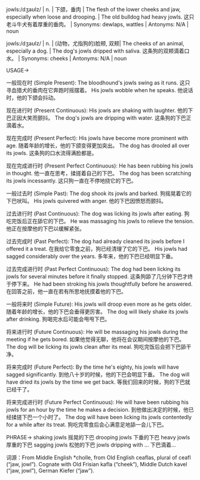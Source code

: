 jowls:/dʒaʊlz/ | n. | 下颌，垂肉 | The flesh of the lower cheeks and jaw, especially when loose and drooping. |  The old bulldog had heavy jowls. 这只老斗牛犬有着厚重的垂肉。 | Synonyms: dewlaps, wattles | Antonyms: N/A | noun

jowls:/dʒaʊlz/ | n. | (动物，尤指狗的)脸颊, 双颊| The cheeks of an animal, especially a dog. | The dog's jowls dripped with saliva. 这条狗的双颊滴着口水。 | Synonyms: cheeks | Antonyms: N/A | noun


USAGE->

一般现在时 (Simple Present):
The bloodhound's jowls swing as it runs.  这只寻血猎犬的垂肉在它奔跑时摇摆着。
His jowls wobble when he speaks. 他说话时，他的下颌会抖动。

现在进行时 (Present Continuous):
His jowls are shaking with laughter. 他的下巴正因大笑而颤抖。
The dog's jowls are dripping with water. 这条狗的下巴正滴着水。

现在完成时 (Present Perfect):
His jowls have become more prominent with age.  随着年龄的增长，他的下颌变得更加突出。
The dog has drooled all over its jowls. 这条狗的口水流得满脸都是。

现在完成进行时 (Present Perfect Continuous):
He has been rubbing his jowls in thought. 他一直在思考，揉搓着自己的下巴。
The dog has been scratching its jowls incessantly.  这只狗一直在不停地挠它的下巴。

一般过去时 (Simple Past):
The dog shook its jowls and barked. 狗摇晃着它的下巴吠叫。
His jowls quivered with anger.  他的下巴因愤怒而颤抖。

过去进行时 (Past Continuous):
The dog was licking its jowls after eating.  狗吃完饭后正在舔它的下巴。
He was massaging his jowls to relieve the tension.  他正在按摩他的下巴以缓解紧张。

过去完成时 (Past Perfect):
The dog had already cleaned its jowls before I offered it a treat. 在我给它零食之前，狗已经清理了它的下巴。
His jowls had sagged considerably over the years. 多年来，他的下巴已经明显下垂。

过去完成进行时 (Past Perfect Continuous):
The dog had been licking its jowls for several minutes before it finally stopped. 这条狗舔了几分钟下巴才终于停下来。
He had been stroking his jowls thoughtfully before he answered. 在回答之前，他一直在若有所思地抚摸着他的下巴。

一般将来时 (Simple Future):
His jowls will droop even more as he gets older. 随着年龄的增长，他的下巴会垂得更厉害。
The dog will likely shake its jowls after drinking. 狗喝完水后可能会甩甩下巴。

将来进行时 (Future Continuous):
He will be massaging his jowls during the meeting if he gets bored. 如果他觉得无聊，他将在会议期间按摩他的下巴。
The dog will be licking its jowls clean after its meal.  狗吃完饭后会把下巴舔干净。

将来完成时 (Future Perfect):
By the time he's eighty, his jowls will have sagged significantly. 到他八十岁的时候，他的下巴会明显下垂。
The dog will have dried its jowls by the time we get back. 等我们回来的时候，狗的下巴就已经干了。

将来完成进行时 (Future Perfect Continuous):
He will have been rubbing his jowls for an hour by the time he makes a decision. 到他做出决定的时候，他已经揉搓下巴一个小时了。
The dog will have been licking its jowls contentedly for a while after its treat. 狗吃完零食后会心满意足地舔一会儿下巴。



PHRASE->
shaking jowls  摇晃的下巴
drooping jowls  下垂的下巴
heavy jowls  厚重的下巴
sagging jowls 松弛的下巴
jowls dripping with ... 下巴滴着...


词源：From Middle English *cholle, from Old English ceaflas, plural of ceafl (“jaw, jowl”). Cognate with Old Frisian kafla (“cheek”), Middle Dutch kavel (“jaw, jowl”), German Kiefer (“jaw”).
